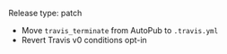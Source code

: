 Release type: patch

* Move `travis_terminate` from AutoPub to `.travis.yml`
* Revert Travis v0 conditions opt-in
